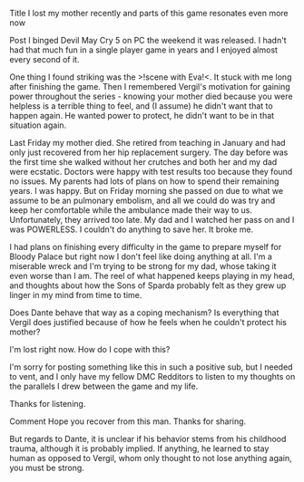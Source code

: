 Title
I lost my mother recently and parts of this game resonates even more now

Post
I binged Devil May Cry 5 on PC the weekend it was released. I hadn't had that much fun in a single player game in years and I enjoyed almost every second of it.

One thing I found striking was the >!scene with Eva!<. It stuck with me long after finishing the game. Then I remembered Vergil's motivation for gaining power throughout the series - knowing your mother died because you were helpless is a terrible thing to feel, and (I assume) he didn't want that to happen again. He wanted power to protect, he didn't want to be in that situation again.

Last Friday my mother died. She retired from teaching in January and had only just recovered from her hip replacement surgery. The day before was the first time she walked without her crutches and both her and my dad were ecstatic. Doctors were happy with test results too because they found no issues. My parents had lots of plans on how to spend their remaining years. I was happy. But on Friday morning she passed on due to what we assume to be an pulmonary embolism, and all we could do was try and keep her comfortable while the ambulance made their way to us. Unfortunately, they arrived too late. My dad and I watched her pass on and I was POWERLESS. I couldn't do anything to save her. It broke me. 

I had plans on finishing every difficulty in the game to prepare myself for Bloody Palace but right now I don't feel like doing anything at all. I'm a miserable wreck and I'm trying to be strong for my dad, whose taking it even worse than I am. The reel of what happened keeps playing in my head, and thoughts about how the Sons of Sparda probably felt as they grew up linger in my mind from time to time.

Does Dante behave that way as a coping mechanism? Is everything that Vergil does justified because of how he feels when he couldn't protect his mother? 

I'm lost right now. How do I cope with this? 

I'm sorry for posting something like this in such a positive sub, but I needed to vent, and I only have my fellow DMC Redditors to listen to my thoughts on the parallels I drew between the game and my life.

Thanks for listening. 

Comment
Hope you recover from this man. Thanks for sharing.

But regards to Dante, it is unclear if his behavior stems from his childhood trauma, although it is probably implied. If anything, he learned to stay human as opposed to Vergil, whom only thought to not lose anything again, you must be strong. 
